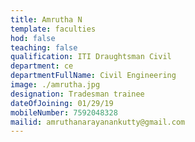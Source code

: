 ```yaml
---
title: Amrutha N
template: faculties
hod: false
teaching: false
qualification: ITI Draughtsman Civil
department: ce
departmentFullName: Civil Engineering
image: ./amrutha.jpg
designation: Tradesman trainee
dateOfJoining: 01/29/19
mobileNumber: 7592048328
mailid: amruthanarayanankutty@gmail.com
---
```

